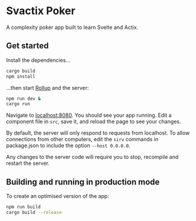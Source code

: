 # Svactix Poker

A complexity poker app built to learn Svelte and Actix.

## Get started

Install the dependencies...

```bash
cargo build
npm install
```

...then start [Rollup](https://rollupjs.org) and the server:

```bash
npm run dev & 
cargo run
```

Navigate to [localhost:8080](http://localhost:8080). You should see your app running. Edit a component file in `src`, save it, and reload the page to see your changes.

By default, the server will only respond to requests from localhost. To allow connections from other computers, edit the `sirv` commands in package.json to include the option `--host 0.0.0.0`.

Any changes to the server code will require you to stop, recompile and restart the server.

## Building and running in production mode

To create an optimised version of the app:

```bash
npm run build
cargo build --release
```
